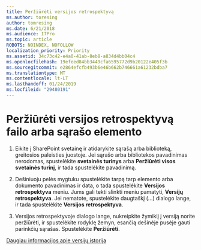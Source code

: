 ```yaml
---
title: Peržiūrėti versijos retrospektyvą
ms.author: toresing
author: tomresing
ms.date: 6/21/2018
ms.audience: ITPro
ms.topic: article
ROBOTS: NOINDEX, NOFOLLOW
localization_priority: Priority
ms.assetid: 34c73c42-e4a0-41ab-8eb8-a834d4bb04c4
ms.openlocfilehash: 19efeed84bb3449cfa6595772d9b20122e405f3b
ms.sourcegitcommit: e2864efcfb493b6e46b662b746661a61232bdba7
ms.translationtype: MT
ms.contentlocale: lt-LT
ms.lasthandoff: 01/24/2019
ms.locfileid: "29480191"
---
```

# <a name="view-version-history-of-a-file-or-list-item"></a>Peržiūrėti versijos retrospektyvą failo arba sąrašo elemento

1. Eikite į SharePoint svetainę ir atidarykite sąrašą arba biblioteką, greitosios paleisties juostoje. Jei sąrašo arba bibliotekos pavadinimas nerodomas, spustelėkite **svetainės turinys** arba **Peržiūrėti visos svetainės turinį**, ir tada spustelėkite pavadinimą.
    
2. Dešiniuoju pelės mygtuku spustelėkite tarpą tarp elemento arba dokumento pavadinimas ir data, o tada spustelėkite **Versijos retrospektyva** meniu. Jums gali tekti slinkti meniu pamatyti, **Versijų retrospektyva**. Jei nematote, spustelėkite daugtaškį (...) dialogo lange, ir tada spustelėkite **Versijos retrospektyva**.
    
3. Versijos retrospektyvoje dialogo lange, nukreipkite žymiklį į versiją norite peržiūrėti, ir spustelėkite rodyklę žemyn, esančią dešinėje pusėje gauti parinkčių sąrašas. Spustelėkite **Peržiūrėti**.
    
[Daugiau informacijos apie versijų istorija](https://go.microsoft.com/fwlink/?linkid=875709)
  

